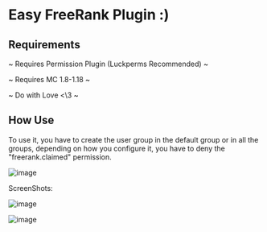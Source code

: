 <h1>Easy FreeRank Plugin :)</h1>

<h2>Requirements</h2>

<p>~ Requires Permission Plugin (Luckperms Recommended) ~</p>
<p>~ Requires MC 1.8-1.18 ~</p>
<p>~ Do with Love <\3 ~</p>
 
<h2>How Use</h2>
  
<p>To use it, you have to create the user group in the default group or in all the groups, depending on how you configure it, you have to deny the "freerank.claimed" permission.</p>

![image](https://github.com/ImperiorDevelopment/Freerank/assets/101476953/7149c4dd-89b0-45bd-9189-8547fba0c5fc)


<p>ScreenShots:</p>

![image](https://github.com/ImperiorDevelopment/Freerank/assets/101476953/e6014ff8-39b8-4683-bc60-826c09a7be21)

![image](https://github.com/ImperiorDevelopment/Freerank/assets/101476953/386cce10-fbab-4b90-bda7-812f97f7ac7b)

